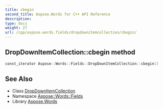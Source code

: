 ```yaml
---
title: cbegin
second_title: Aspose.Words for C++ API Reference
description: 
type: docs
weight: 27
url: /cpp/aspose.words.fields/dropdownitemcollection/cbegin/
---
```

## DropDownItemCollection::cbegin method




```cpp
const_iterator Aspose::Words::Fields::DropDownItemCollection::cbegin() const noexcept
```

## See Also

* Class [DropDownItemCollection](../)
* Namespace [Aspose::Words::Fields](../../)
* Library [Aspose.Words](../../../)
